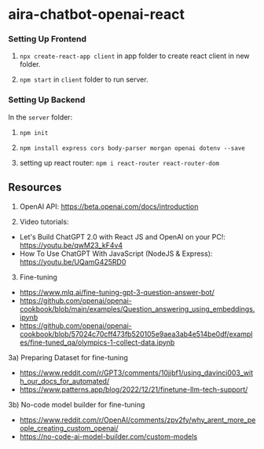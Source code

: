 # aira-chatbot-openai-react
 
### Setting Up Frontend

1. `npx create-react-app client` in app folder to create react client in new folder.

2. `npm start` in `client` folder to run server.

### Setting Up Backend

In the `server` folder:

1. `npm init`

2. `npm install express cors body-parser morgan openai dotenv --save`

3. setting up react router: `npm i react-router react-router-dom`

## Resources

1. OpenAI API: https://beta.openai.com/docs/introduction

2. Video tutorials:
- Let's Build ChatGPT 2.0 with React JS and OpenAI on your PC!: https://youtu.be/qwM23_kF4v4
- How To Use ChatGPT With JavaScript (NodeJS & Express): https://youtu.be/UQamG425RD0

3. Fine-tuning
- https://www.mlq.ai/fine-tuning-gpt-3-question-answer-bot/
- https://github.com/openai/openai-cookbook/blob/main/examples/Question_answering_using_embeddings.ipynb
- https://github.com/openai/openai-cookbook/blob/57024c70cff473fb520105e9aea3ab4e514be0df/examples/fine-tuned_qa/olympics-1-collect-data.ipynb

3a) Preparing Dataset for fine-tuning
- https://www.reddit.com/r/GPT3/comments/10jjbf1/using_davinci003_with_our_docs_for_automated/
- https://www.patterns.app/blog/2022/12/21/finetune-llm-tech-support/

3b) No-code model builder for fine-tuning
- https://www.reddit.com/r/OpenAI/comments/zpv2fy/why_arent_more_people_creating_custom_openai/
- https://no-code-ai-model-builder.com/custom-models
